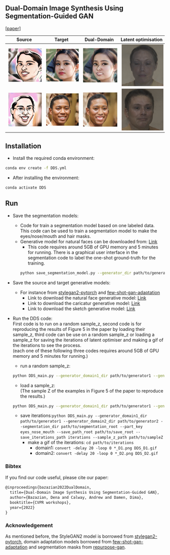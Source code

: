 ## Dual-Domain Image Synthesis Using Segmentation-Guided GAN 
[[paper]](https://arxiv.org/pdf)

|Source| Target | Dual-Domain | Latent optimisation |
| -- |  -- | -- | -- |
|<img src="images/27_org_target.png" width="250" hspace="3"> | <img src="images/27_org_source.png" width="250" hspace="3">| <img src="images/27_DDS.png" width="250" hspace="3">| <img src="images/gif_27_iter.gif" width="250" hspace="3">|
|<img src="images/34_org_target.png" width="250" hspace="3"> | <img src="images/34_org_source.png" width="250" hspace="3">| <img src="images/34_DDS.png" width="250" hspace="3">| <img src="images/gif_34_iter.gif" width="250" hspace="3">|

 
 

## Installation

- Install the required conda environment:

```bash
conda env create -f DDS.yml
```

- After installing the environment: 

```bash
conda activate DDS
```

## Run

- Save the segmentation models: 
  - Code for train a segmentation model based on one labeled data. This code can be used to train a segmentation model to make the eyes/nose/mouth and hair masks. 
  - Generative model for natural faces can be downloaded from: [Link](https://drive.google.com/file/d/1PQutd-JboOCOZqmd95XWxWrO8gGEvRcO/view)
    - This code requires around 5GB of GPU memory and 5 minutes for running. There is a graphical user interface in the segmentation code to label the one-shot ground-truth for the training. 
    ```bash
    python save_segmentation_model.py --generator_dir path/to/generator  --segmentation_dir path/to/segmentation --part_key eyes
    ```

- Save the source and target generative models: 
  - For instance from [stylegan2-pytorch](https://github.com/rosinality/stylegan2-pytorch) and [few-shot-gan-adaptation](https://github.com/utkarshojha/few-shot-gan-adaptation)
    - Link to download the natural face generative model: [Link](https://drive.google.com/file/d/1PQutd-JboOCOZqmd95XWxWrO8gGEvRcO/view) 
    - Link to download the caricatur generative model: [Link](https://drive.google.com/file/d/1CX8uYEWqlZaY7or_iuLp3ZFBcsOOXMt8/view) 
    - Link to download the sketch generative model: [Link](https://drive.google.com/file/d/1Qkdeyk_-1pqgvrIFy6AzsSYNgZMtwKX3/view)

- Run the DDS code:  
First code is to run on a random sample_z, second code is for reproducing the results of Figure 5 in the paper by loading their sample_z, third code can be use on a random sample_z or loading a sample_z for saving the iterations of latent optimiser and making a gif of the iterations to see the process.  
(each one of these following three codes requires around 5GB of GPU memory and 5 minutes for running.)

  - run a random sample_z:
   ```bash
  python DDS_main.py --generator_domain1_dir path/to/generator1 --generator_domain2_dir path/to/generator2 --segmentation_dir path/to/segmentation_root --part_key eyes_nose_mouth --save_path_root path/to/save_root
  ```
  - load a sample_z:  
  (The sample Z of the examples in Figure 5 of the paper to reproduce the results.)
  ```bash
  python DDS_main.py --generator_domain1_dir path/to/generator1 --generator_domain2_dir path/to/generator2 --segmentation_dir path/to/segmentation_root --part_key eyes_nose_mouth --save_path_root path/to/save_root --sample_z_path path/to/sampleZ
  ```
  - save iterations:```
  python DDS_main.py --generator_domain1_dir path/to/generator1 --generator_domain2_dir path/to/generator2 --segmentation_dir path/to/segmentation_root --part_key eyes_nose_mouth --save_path_root path/to/save_root --save_iterations_path iterations --sample_z_path path/to/sampleZ ```
    - make a gif of the iterations: ```cd path/to/iterations```
      - domain1: ```convert -delay 20 -loop 0 *_D1.png DDS_D1.gif```
      - domain2: ```convert -delay 20 -loop 0 *_D2.png DDS_D2.gif```  
   
### Bibtex
If you find our code useful, please cite our paper:

```
@inproceedings{bazazian2022DualDomain,
  title={Dual-Domain Image Synthesis Using Segmentation-Guided GAN},
  author={Bazazian, Dena and Calway, Andrew and Damen, Dima},
  booktitle={CVPR workshops},
  year={2022}
}
```

###  Acknowledgement  
As mentioned before, the StyleGAN2 model is borrowed from [stylegan2-pytorch](https://github.com/rosinality/stylegan2-pytorch), domain adaptation models borrowed from [few-shot-gan-adaptation](https://github.com/utkarshojha/few-shot-gan-adaptation) and segmentation masks from [repurpose-gan](https://github.com/bryandlee/repurpose-gan).
